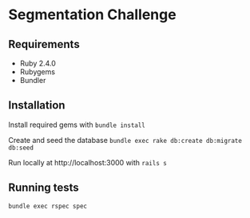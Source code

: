 Segmentation Challenge
============

Requirements
------------

* Ruby 2.4.0
* Rubygems
* Bundler

Installation
------------

Install required gems with
`bundle install`

Create and seed the database
`bundle exec rake db:create db:migrate db:seed`

Run locally at http://localhost:3000 with
`rails s`

Running tests
-------------

`bundle exec rspec spec`
